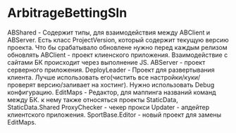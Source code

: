 # ArbitrageBettingSln

ABShared - Содержит типы, для взаимодействия между ABClient и ABServer.
            Есть класс ProjectVersion, который содержит текущую версию проекта. Что бы срабатывало обновлене
            нужно перед каждым релизом обновлять 
ABClient - проект клиенского приложения. Взаимодействие с сайтами БК происходит через выполнение JS. 
ABServer  - проект серверного приложения. 
DeployLeader - Проект для развертывания клиента. Лучше использовать его(чистить все настройки/куки/
               проверят версию/заливает на хостинг). Нужно использовать Debug конфигурацию. 
EditMaps -  Редактор, для маппинга названий команд между БК. к нему также относяться проекты
            StaticData, StaticData.Shared
ProxyChecker - чекер прокси
Updater - апдейтер клиентского приложения.
SportBase.Editor - новый проект для замены EditMaps.
